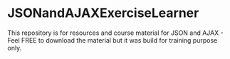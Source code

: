 # JSONandAJAXExerciseLearner
This repository is for resources and course material for JSON and AJAX - Feel FREE to download the material but it was build for training purpose only.

